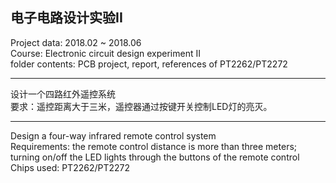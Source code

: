 
## 电子电路设计实验II  

Project data:  2018.02 ~ 2018.06   
Course: Electronic circuit design experiment II  
folder contents: PCB project, report, references of PT2262/PT2272  
___
设计一个四路红外遥控系统  
要求：遥控距离大于三米，遥控器通过按键开关控制LED灯的亮灭。
___
Design a four-way infrared remote control system  
Requirements: the remote control distance is more than three meters; turning on/off the LED lights through the buttons of the remote control  
Chips used: PT2262/PT2272

